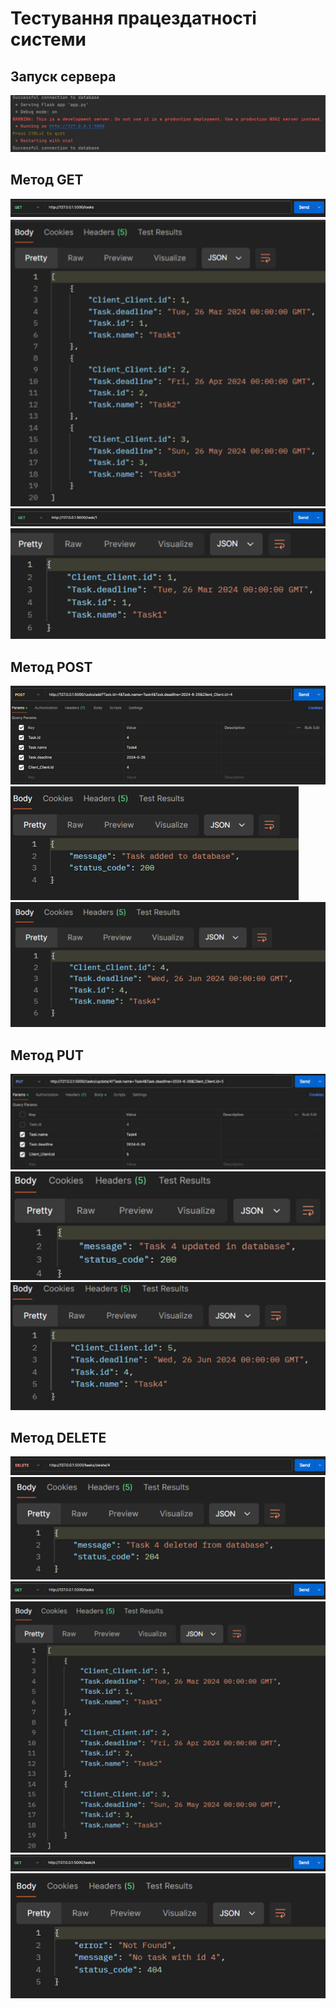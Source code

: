 # Тестування працездатності системи

## Запуск сервера
![](./start.jpg)

## Метод GET 
![](./get_all_tasks.png)
![](./get_1.png)
![](./get_2.png)
![](./get_3.png)
## Метод POST
![](./post_1.png)
![](./post_2.png)
![](./post_3.png)

## Метод PUT
![](./put_1.png)
![](./put_2.png)
![](./put_3.png)
## Метод DELETE
![](./delete_1.png)
![](./delete_2.png)
![](./delete_3.png)
![](./delete_4.png)
![](./delete_5.png)
![](./delete_6.png)



